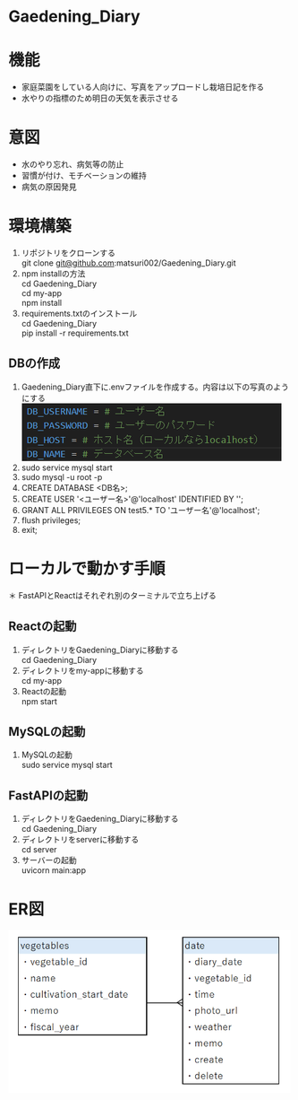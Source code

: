# Gaedening_Diary

# 機能
- 家庭菜園をしている人向けに、写真をアップロードし栽培日記を作る
- 水やりの指標のため明日の天気を表示させる

# 意図
- 水のやり忘れ、病気等の防止
- 習慣が付け、モチベーションの維持
- 病気の原因発見

# 環境構築
1. リポジトリをクローンする  
git clone git@github.com:matsuri002/Gaedening_Diary.git
2. npm installの方法  
cd Gaedening_Diary  
cd my-app  
npm install
3. requirements.txtのインストール  
cd Gaedening_Diary  
pip install -r requirements.txt

## DBの作成
1. Gaedening_Diary直下に.envファイルを作成する。内容は以下の写真のようにする  
![dock/DB_setting.png](dock/DB_setting.png)
2. sudo service mysql start
3. sudo mysql -u root -p
4. CREATE DATABASE <DB名>;
5. CREATE USER '<ユーザー名>'@'localhost' IDENTIFIED BY '<password>';
6. GRANT ALL PRIVILEGES ON test5.* TO 'ユーザー名'@'localhost';
7. flush privileges;
8. exit;


# ローカルで動かす手順  
＊ FastAPIとReactはそれぞれ別のターミナルで立ち上げる
## Reactの起動
1. ディレクトリをGaedening_Diaryに移動する  
cd Gaedening_Diary
2. ディレクトリをmy-appに移動する  
cd my-app
3. Reactの起動  
npm start

## MySQLの起動
1. MySQLの起動  
sudo service mysql start

## FastAPIの起動
1. ディレクトリをGaedening_Diaryに移動する  
cd Gaedening_Diary
2. ディレクトリをserverに移動する  
cd server
3. サーバーの起動  
uvicorn main:app


# ER図
![dock/ER.png](dock/ER.png)
 
